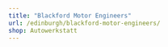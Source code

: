 ```yaml
---
title: "Blackford Motor Engineers"
url: /edinburgh/blackford-motor-engineers/
shop: Autowerkstatt
---
```

